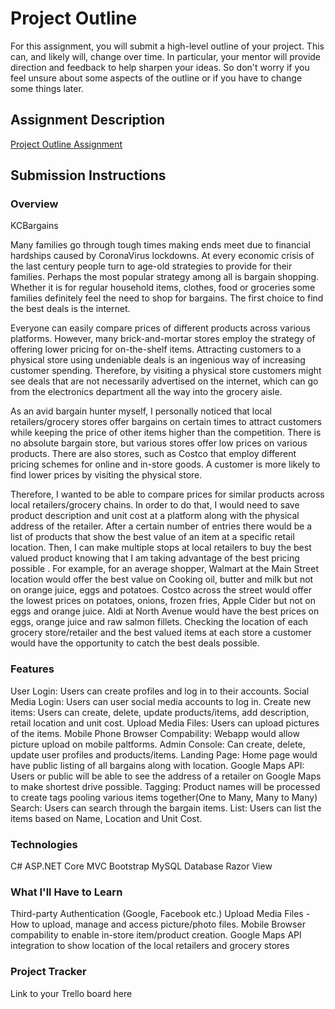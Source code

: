 # Project Outline
For this assignment, you will submit a high-level outline of your project. This can, and likely will, change over time. In particular, your mentor will provide direction and feedback to help sharpen your ideas. So don't worry if you feel unsure about some aspects of the outline or if you have to change some things later.

## Assignment Description
[Project Outline Assignment](https://education.launchcode.org/liftoff/modules/assignments/project-outline)

## Submission Instructions

### Overview
KCBargains

Many families go through tough times making ends meet due to financial hardships caused by CoronaVirus lockdowns. At every economic crisis of the last century people turn to age-old strategies to provide for their families. Perhaps the most popular strategy among all is bargain shopping. Whether it is for regular household items, clothes, food or groceries some families definitely feel the need to shop for bargains. The first choice to find the best deals is the internet. 

Everyone can easily compare prices of different products across various platforms. However, many brick-and-mortar stores employ the strategy of offering lower pricing for on-the-shelf items. Attracting customers to a physical store using undeniable deals is an ingenious way of increasing customer spending. Therefore, by visiting a physical store customers might see deals that are not necessarily advertised on the internet, which can go from the electronics department all the way into the grocery aisle. 

As an avid bargain hunter myself, I personally noticed that local retailers/grocery stores offer bargains on certain times to attract customers while keeping the price of other items higher than the competition. There is no absolute bargain store, but various stores offer low prices on various products. There are also stores, such as Costco that employ different pricing schemes for online and in-store goods. A customer is more likely to find lower prices by visiting the physical store. 

Therefore, I wanted to be able to compare prices for similar products across local retailers/grocery chains. In order to do that, I would need to save product description and unit cost at a platform along with the physical address of the retailer. After a certain number of entries there would be a list of products that show the best value of an item at a specific retail location. Then, I can make multiple stops at local retailers to buy the best valued product knowing that I am taking advantage of the best pricing possible . For example, for an average shopper,  Walmart at the Main Street location would offer the best value on Cooking oil, butter and milk but not on orange juice, eggs and potatoes. Costco across the street would offer the lowest prices on potatoes, onions, frozen fries, Apple Cider but not on eggs and orange juice. Aldi at North Avenue would have the best prices on eggs, orange juice and raw salmon fillets. Checking the location of each grocery store/retailer and the best valued items at each store a customer would have the opportunity to catch the best deals possible. 


### Features
User Login: Users can create profiles and log in to their accounts.
Social Media Login: Users can user social media accounts to log in.
Create new items: Users can create, delete, update products/items, add description, retail location and unit cost.
Upload Media Files: Users can upload pictures of the items.
Mobile Phone Browser Compability: Webapp would allow picture upload on mobile paltforms.
Admin Console: Can create, delete, update user profiles and products/items.
Landing Page: Home page would have public listing of all bargains along with location.
Google Maps API: Users or public will be able to see the address of a retailer on Google Maps to make shortest drive possible.
Tagging: Product names will be processed to create tags pooling various items together(One to Many, Many to Many)
Search: Users can search through the bargain items.
List: Users can list the items based on Name, Location and Unit Cost.

### Technologies
C#
ASP.NET Core
MVC 
Bootstrap
MySQL Database
Razor View

### What I'll Have to Learn
Third-party Authentication (Google, Facebook etc.)
Upload Media Files - How to upload, manage and access picture/photo files.
Mobile Browser compability to enable in-store item/product creation.
Google Maps API integration to show location of the local retailers and grocery stores

### Project Tracker
Link to your Trello board here
